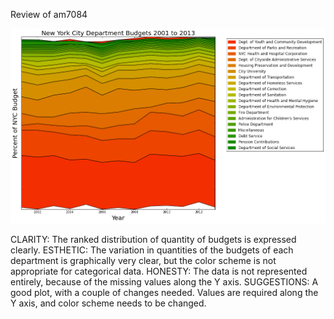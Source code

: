 Review of am7084

![alt tag](https://github.com/ManushiM/PUI2015_MMajumdar/blob/master/HW8/alec_visualization.png)

CLARITY: The ranked distribution of quantity of budgets is expressed clearly.
ESTHETIC: The variation in quantities of the budgets of each department is graphically very clear, but the color scheme is not appropriate for categorical data.
HONESTY: The data is not represented entirely, because of the missing values along the Y axis.
SUGGESTIONS: A good plot, with a couple of changes needed. Values are required along the Y axis, and color scheme needs to be changed.
